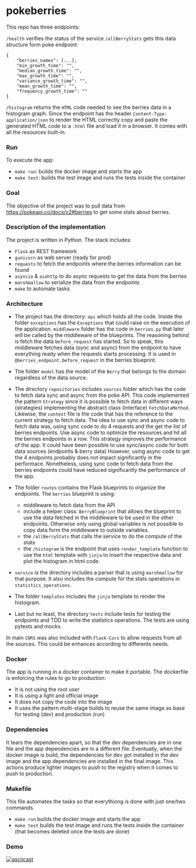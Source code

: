 # pokeberries

This repo has three endpoints:

`/health` verifies the status of the service
`/allBerryStats` gets this data structure form poke endpoint:
```
{
    "berries_names": [...],
    "min_growth_time": "",
    "median_growth_time": "",
    "max_growth_time": "",
    "variance_growth_time": "",
    "mean_growth_time": "",
    "frequency_growth_time": ""
}
```
`/histogram` returns the `HTML` code needed to see the berries data in a histogram graph. Since the endpoint has the header `Content-Type: application/json` to render the HTML correctly copy and paste the generated HTML code to a `.html` file and load it in a browser. It comes with all the resources built-in.


### Run
To execute the app:
- `make run`: builds the docker image and starts the app
- `make test`: builds the test image and runs the tests inside the container

### Goal
The objective of the project was to pull data from https://pokeapi.co/docs/v2#berries to get some stats about berries.

### Description of the implementation
The project is written in Python. The stack includes:

- `Flask` as REST framework
- `gunicorn` as web server (ready for prod)
- `requests` to fetch the endpoints where the berries information can be found
- `asyncio` & `aiohttp` to do async requests to get the data from the berries
- `marshmallow` to serialize the data from the endpoints
- `make` to automate tasks

### Architecture
- The project has the directory: `api` which holds all the code. Inside the folder `exceptions` has the `Exceptions` that could raise on the execution of the application.
`middleware` folder has the code in `berries.py` that later will be called by the middleware of the blueprints. The reasoning behind is fetch the data `before_request` has started. So to speak, this middleware fetches data (sync and async) from the endpoint to have everything ready when the requests starts processing. It is used in `@berries_endpoint.before_request` in the berries blueprint.

- The folder `model` has the model of the `Berry` that belongs to the domain regardless of the data source.

- The directory `repositories` includes `sources` folder which has the code to fetch data sync and async from the poke API. This code implemented the pattern `Strategy` since it is possible to fetch data in different ways (strategies) implementing the abstract class (interface) `FetchDataMethod`. Likewise, the `context` file is the code that has the reference to the current strategy to fetch data. The idea to use sync and async code to fetch data was, using sync code to do 4 requests and the get the list of berries endpoints. Use async code to optimize the resources and hit all the berries endpoints in a row. This strategy improves the performance of the app. It could have been possible to use sync/async code for both data sources (endpoints & berry data) However, using async code to get the 4 endpoints probably does not impact significantly in the performace. Nonetheless, using sync code to fetch data from the berries endpoints could have reduced significantly the performance of the app.

- The folder `routes` contains the Flask blueprints to organize the endpoints. The `berries` blueprint is using:
    - middleware to fetch data from the API
    - include a helper class: `BerryBlueprint` that allows the blueprint to use the data fetched in the middleware to be used in the other endpoints. Otherwise only using global variables is not possible to copy data form the middleware to outside variables.
    - the `/allBerryStats` that calls the service to do the compute of the stats
    - the `/histogram` is the endpoint that uses `render_template` function to use the `html` template with `jinja` to insert the respective data and plot the histogram in html code.

- `service` is the directory includes a parser that is using `marshmallow` for that purpose. It also includes the compute for the stats operations in `statistics_operations`.

- The folder `templates` includes the `jinja` template to render the histogram.

- Last but no least, the directory `tests` include tests for testing the endpoints and TDD to write the statistics operations. The tests are using pytests and mocks. 

In main `CORS` was also included with `Flask-Cors` to allow requests from all the sources. This could be enhances according to differents needs.

### Docker
The app is running in a docker container to make it portable. The dockerfile is enforcing the rules to go to production:
- It is not using the root user
- It is using a light and official image
- It does not copy the code into the image
- It uses the pattern multi-stage builds to reuse the same image as base for testing (dev) and production (run)

### Dependencies
It tears the dependencies apart, so that the dev dependencies are in one file and the app dependencies are in a different file. Eventually, when the docker image is build, the dependencies for dev got installed in the dev image and the app dependencies are installed in the final image. This actions produce lighter images to push to the registry when it comes to push to production.

### Makefile
This file automates the tasks so that everythiong is done with just one/two commands.
- `make run` builds the docker image and starts the app
- `make test` builds the test image and runs the tests inside the container (that becomes deleted once the tests are done)

### Demo
[![asciicast](https://asciinema.org/a/9N0KrPxNE6Kp1ZrFvdD0fkYaV.svg)](https://asciinema.org/a/9N0KrPxNE6Kp1ZrFvdD0fkYaV)
